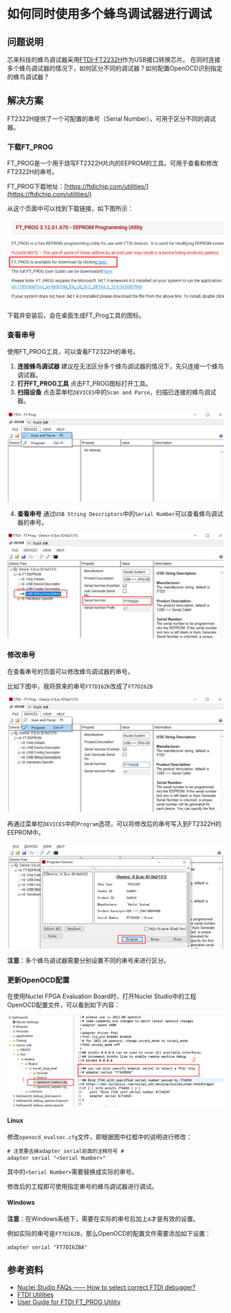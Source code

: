 # 如何同时使用多个蜂鸟调试器进行调试

## 问题说明

芯来科技的蜂鸟调试器采用[FTDI-FT2232H](https://ftdichip.cn/Products/ICs/FT2232H.html)作为USB接口转换芯片。
在同时连接多个蜂鸟调试器的情况下，如何区分不同的调试器？如何配置OpenOCD识别指定的蜂鸟调试器？

## 解决方案

FT2322H提供了一个可配置的串号（Serial Number），可用于区分不同的调试器。

### 下载FT_PROG

FT_PROG是一个用于烧写FT2322H片内的EEPROM的工具。可用于查看和修改FT2322H的串号。

FT_PROG下载地址：[https://ftdichip.com/utilities/](https://ftdichip.com/utilities/)

从这个页面中可以找到下载链接，如下图所示：

![ft_prog](asserts/images/27/27-1.png)

下载并安装后，会在桌面生成FT_Prog工具的图标。

### 查看串号

使用FT_PROG工具，可以查看FT2322H的串号。

1. **连接蜂鸟调试器** 建议在无法区分多个蜂鸟调试器的情况下，先只连接一个蜂鸟调试器。
2. **打开FT_PROG工具** 点击FT_PROG图标打开工具。
3. **扫描设备** 点击菜单栏`DEVICES`中的`Scan and Parse`，扫描已连接的蜂鸟调试器。

  ![scan_device](asserts/images/27/27-2.png)

4. **查看串号** 通过`USB String Descriptors`中的`Serial Number`可以查看蜂鸟调试器的串号。

  ![serial_number](asserts/images/27/27-3.png)

### 修改串号

在查看串号的页面可以修改蜂鸟调试器的串号。

比如下图中，我将原来的串号`FT7DI6ZK`改成了`FT7DI6ZB`

![modify_serial_number](asserts/images/27/27-4.png)

再通过菜单栏`DEVICES`中的`Program`选项，可以将修改后的串号写入到FT2322H的EEPROM中。

![program](asserts/images/27/27-5.png)

**注意**：多个蜂鸟调试器需要分别设置不同的串号来进行区分。

### 更新OpenOCD配置

在使用Nuclei FPGA Evaluation Board时，打开Nuclei Studio中的工程OpenOCD配置文件，可以看到如下内容：

![openocd_config](asserts/images/27/27-6.png)

#### Linux

修改`openocd_evalsoc.cfg`文件，即根据图中红框中的说明进行修改：

```
# 注意要去掉adapter serial前面的注释符号 #
adapter serial "<Serial Number>"
```

其中的`<Serial Number>`需要替换成实际的串号。

修改后的工程即可使用指定串号的蜂鸟调试器进行调试。

#### Windows

**注意**：在Windows系统下，需要在实际的串号后加上`A`才是有效的设置。

例如实际的串号是`FT7DI6ZB`，那么OpenOCD的配置文件需要添加如下设置：

```
adapter serial "FT7DI6ZBA"
```

## 参考资料

- [Nuclei Studio FAQs —— How to select correct FTDI debugger?](https://doc.nucleisys.com/nuclei_sdk/faq.html#how-to-select-correct-ftdi-debugger)
- [FTDI Utilities](https://ftdichip.com/utilities/)
- [User Guide for FTDI FT_PROG Utility](https://www.ftdichip.com/Support/Documents/AppNotes/AN_124_User_Guide_For_FT_PROG.pdf)
